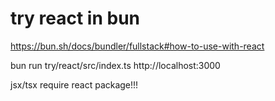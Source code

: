 # try react in bun

https://bun.sh/docs/bundler/fullstack#how-to-use-with-react

bun run try/react/src/index.ts
http://localhost:3000

jsx/tsx require react package!!!